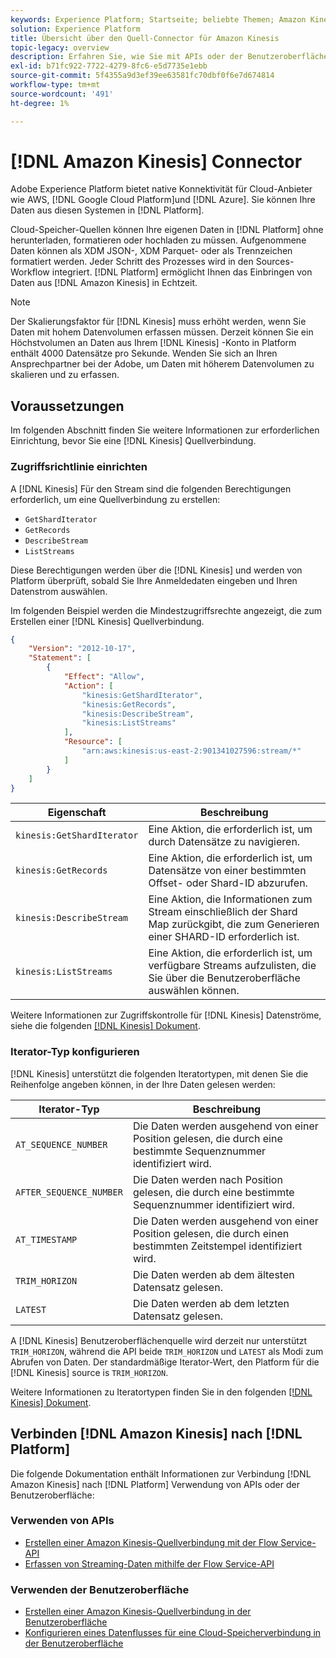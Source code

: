 ```yaml
---
keywords: Experience Platform; Startseite; beliebte Themen; Amazon Kinesis; amazon kinesis; Kinesis; Kinesis
solution: Experience Platform
title: Übersicht über den Quell-Connector für Amazon Kinesis
topic-legacy: overview
description: Erfahren Sie, wie Sie mit APIs oder der Benutzeroberfläche eine Verbindung zwischen Amazon Kinesis und Adobe Experience Platform herstellen.
exl-id: b71fc922-7722-4279-8fc6-e5d7735e1ebb
source-git-commit: 5f4355a9d3ef39ee63581fc70dbf0f6e7d674814
workflow-type: tm+mt
source-wordcount: '491'
ht-degree: 1%

---
```


# [!DNL Amazon Kinesis] Connector

Adobe Experience Platform bietet native Konnektivität für Cloud-Anbieter wie AWS, [!DNL Google Cloud Platform]und [!DNL Azure]. Sie können Ihre Daten aus diesen Systemen in [!DNL Platform].

Cloud-Speicher-Quellen können Ihre eigenen Daten in [!DNL Platform] ohne herunterladen, formatieren oder hochladen zu müssen. Aufgenommene Daten können als XDM JSON-, XDM Parquet- oder als Trennzeichen formatiert werden. Jeder Schritt des Prozesses wird in den Sources-Workflow integriert. [!DNL Platform] ermöglicht Ihnen das Einbringen von Daten aus [!DNL Amazon Kinesis] in Echtzeit.

>[!NOTE]
>
>Der Skalierungsfaktor für [!DNL Kinesis] muss erhöht werden, wenn Sie Daten mit hohem Datenvolumen erfassen müssen. Derzeit können Sie ein Höchstvolumen an Daten aus Ihrem [!DNL Kinesis] -Konto in Platform enthält 4000 Datensätze pro Sekunde. Wenden Sie sich an Ihren Ansprechpartner bei der Adobe, um Daten mit höherem Datenvolumen zu skalieren und zu erfassen.

## Voraussetzungen

Im folgenden Abschnitt finden Sie weitere Informationen zur erforderlichen Einrichtung, bevor Sie eine [!DNL Kinesis] Quellverbindung.

### Zugriffsrichtlinie einrichten

A [!DNL Kinesis] Für den Stream sind die folgenden Berechtigungen erforderlich, um eine Quellverbindung zu erstellen:

- `GetShardIterator`
- `GetRecords`
- `DescribeStream`
- `ListStreams`

Diese Berechtigungen werden über die [!DNL Kinesis] und werden von Platform überprüft, sobald Sie Ihre Anmeldedaten eingeben und Ihren Datenstrom auswählen.

Im folgenden Beispiel werden die Mindestzugriffsrechte angezeigt, die zum Erstellen einer [!DNL Kinesis] Quellverbindung.

```json
{
    "Version": "2012-10-17",
    "Statement": [
        {
            "Effect": "Allow",
            "Action": [
                "kinesis:GetShardIterator",
                "kinesis:GetRecords",
                "kinesis:DescribeStream",
                "kinesis:ListStreams"
            ],
            "Resource": [
                "arn:aws:kinesis:us-east-2:901341027596:stream/*"
            ]
        }
    ]
}
```

| Eigenschaft | Beschreibung |
| -------- | ----------- |
| `kinesis:GetShardIterator` | Eine Aktion, die erforderlich ist, um durch Datensätze zu navigieren. |
| `kinesis:GetRecords` | Eine Aktion, die erforderlich ist, um Datensätze von einer bestimmten Offset- oder Shard-ID abzurufen. |
| `kinesis:DescribeStream` | Eine Aktion, die Informationen zum Stream einschließlich der Shard Map zurückgibt, die zum Generieren einer SHARD-ID erforderlich ist. |
| `kinesis:ListStreams` | Eine Aktion, die erforderlich ist, um verfügbare Streams aufzulisten, die Sie über die Benutzeroberfläche auswählen können. |

Weitere Informationen zur Zugriffskontrolle für [!DNL Kinesis] Datenströme, siehe die folgenden [[!DNL Kinesis] Dokument](https://docs.aws.amazon.com/streams/latest/dev/controlling-access.html).

### Iterator-Typ konfigurieren

[!DNL Kinesis] unterstützt die folgenden Iteratortypen, mit denen Sie die Reihenfolge angeben können, in der Ihre Daten gelesen werden:

| Iterator-Typ | Beschreibung |
| ------------- | ----------- |
| `AT_SEQUENCE_NUMBER` | Die Daten werden ausgehend von einer Position gelesen, die durch eine bestimmte Sequenznummer identifiziert wird. |
| `AFTER_SEQUENCE_NUMBER` | Die Daten werden nach Position gelesen, die durch eine bestimmte Sequenznummer identifiziert wird. |
| `AT_TIMESTAMP` | Die Daten werden ausgehend von einer Position gelesen, die durch einen bestimmten Zeitstempel identifiziert wird. |
| `TRIM_HORIZON` | Die Daten werden ab dem ältesten Datensatz gelesen. |
| `LATEST` | Die Daten werden ab dem letzten Datensatz gelesen. |

A [!DNL Kinesis] Benutzeroberflächenquelle wird derzeit nur unterstützt `TRIM_HORIZON`, während die API beide `TRIM_HORIZON` und `LATEST` als Modi zum Abrufen von Daten. Der standardmäßige Iterator-Wert, den Platform für die [!DNL Kinesis] source is `TRIM_HORIZON`.

Weitere Informationen zu Iteratortypen finden Sie in den folgenden [[!DNL Kinesis] Dokument](https://docs.aws.amazon.com/kinesis/latest/APIReference/API_GetShardIterator.html#API_GetShardIterator_RequestSyntax).

## Verbinden [!DNL Amazon Kinesis] nach [!DNL Platform]

Die folgende Dokumentation enthält Informationen zur Verbindung [!DNL Amazon Kinesis] nach [!DNL Platform] Verwendung von APIs oder der Benutzeroberfläche:

### Verwenden von APIs

- [Erstellen einer Amazon Kinesis-Quellverbindung mit der Flow Service-API](../../tutorials/api/create/cloud-storage/kinesis.md)
- [Erfassen von Streaming-Daten mithilfe der Flow Service-API](../../tutorials/api/collect/streaming.md)

### Verwenden der Benutzeroberfläche

- [Erstellen einer Amazon Kinesis-Quellverbindung in der Benutzeroberfläche](../../tutorials/ui/create/cloud-storage/kinesis.md)
- [Konfigurieren eines Datenflusses für eine Cloud-Speicherverbindung in der Benutzeroberfläche](../../tutorials/ui/dataflow/streaming/cloud-storage-streaming.md)
